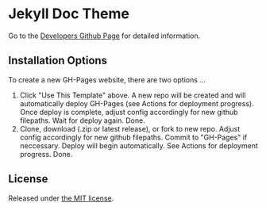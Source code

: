 # Jekyll Doc Theme

Go to the [Developers Github Page](https://github.com/aksakalli/jekyll-doc-theme) for detailed information.

## Installation Options

To create a new GH-Pages website, there are two options ...

1. Click "Use This Template" above. A new repo will be created and will automatically deploy GH-Pages (see Actions for deployment progress). Once deploy is complete, adjust config accordingly for new github filepaths. Wait for deploy again. Done.
2. Clone, download (.zip or latest release), or fork to new repo. Adjust config accordingly for new github filepaths. Commit to "GH-Pages" if neccessary. Deploy will begin automatically. See Actions for deployment progress. Done.

## License

Released under [the MIT license](LICENSE).
